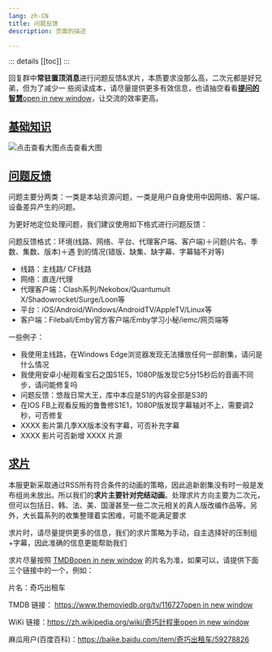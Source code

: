 ```yaml
---
lang: zh-CN
title: 问题反馈
description: 页面的描述

---
```


::: details
[[toc]]
:::

回复群中**常驻置顶消息**进行问题反馈&求片，本质要求没那么高，二次元都是好兄弟，但为了减少一 些阅读成本，请尽量提供更多有效信息，也请抽空看看[**提问的智慧**open in new window](https://github.com/ryanhanwu/How-To-Ask-Questions-The-Smart-Way/blob/main/README-zh_CN.md)，让交流的效率更高。

## [基础知识](https://wiki.touhou.ing/about/002.html#基础知识)

![点击查看大图](https://img.155155155.xyz/i/2024/02/1708069107.webp)点击查看大图

## [问题反馈](https://wiki.touhou.ing/about/002.html#问题反馈)

问题主要分两类：一类是本站资源问题，一类是用户自身使用中因网络、客户端、设备差异产生的问题。

为更好地定位处理问题，我们建议使用如下格式进行问题反馈：

问题反馈格式：环境(线路、网络、平台、代理客户端、客户端)＋问题(片名、季数、集数、版本)＋遇 到的情况(错版、缺集、缺字幕、字幕轴不对等)

- 线路：主线路/ CF线路
- 网络：直连/代理
- 代理客户端：Clash系列/Nekobox/Quantumult X/Shadowrocket/Surge/Loon等
- 平台：iOS/Android/Windows/AndroidTV/AppleTV/Linux等
- 客户端：Fileball/Emby官方客户端/Emby学习小秘/iemc/网页端等

一些例子：

- 我使用主线路，在Windows Edge浏览器发现无法播放任何一部剧集，请问是什么情况
- 我使用安卓小秘观看宝石之国S1E5，1080P版发现它5分15秒后的音画不同步，请问能修复吗
- 问题反馈：悠哉日常大王，库中本应是S1的内容全部是S3的
- 在IOS FB上观看反叛的鲁鲁修S1E1，1080P版发现字幕轴对不上，需要调2秒，可否修复
- XXXX 影片第几季XX版本没有字幕，可否补充字幕
- XXXX 影片可否新增 XXXX 片源

## [求片](https://wiki.touhou.ing/about/002.html#求片)

本服更新采取通过RSS所有符合条件的动画的策略，因此追新剧集没有时一般是发布组尚未放出。所以我们的**求片主要针对完结动画**。处理求片方向主要为二次元，但可以包括日、韩、法、美、国漫甚至一些二次元相关的真人版改编作品等。另外，大长篇系列的收集整理着实困难，可能不能满足要求

求片时，请尽量提供更多的信息，我们的求片策略为手动，自主选择好的压制组+字幕，因此准确的信息更能帮助我们

求片尽量按照 [TMDBopen in new window](https://www.themoviedb.org/) 的片名为准，如果可以，请提供下面三个链接中的一个，例如：

片名：奇巧出租车

TMDB 链接： [https://www.themoviedb.org/tv/116727open in new window](https://www.themoviedb.org/tv/116727)

WiKi 链接：[https://zh.wikipedia.org/wiki/奇巧計程車open in new window](https://zh.wikipedia.org/wiki/奇巧計程車)

麻瓜用户(百度百科)：https://baike.baidu.com/item/奇巧出租车/59278826